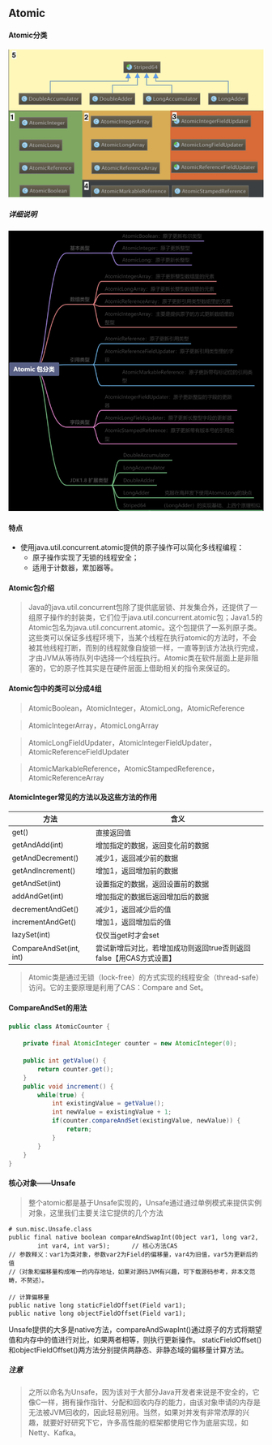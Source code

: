 ## Atomic

#### Atomic分类
![multithreading-atomic分类.jpg](../resource/multithreading/multithreading-atomic分类.jpg)
##### 详细说明
![multithreading-atomic脑图.jpg](../resource/multithreading/multithreading-atomic脑图.jpg)

#### 特点
* 使用java.util.concurrent.atomic提供的原子操作可以简化多线程编程：
    * 原子操作实现了无锁的线程安全；
    * 适用于计数器，累加器等。

#### Atomic包介绍
> Java的java.util.concurrent包除了提供底层锁、并发集合外，还提供了一组原子操作的封装类，它们位于java.util.concurrent.atomic包；Java1.5的Atomic包名为java.util.concurrent.atomic。这个包提供了一系列原子类。这些类可以保证多线程环境下，当某个线程在执行atomic的方法时，不会被其他线程打断，而别的线程就像自旋锁一样，一直等到该方法执行完成，才由JVM从等待队列中选择一个线程执行。Atomic类在软件层面上是非阻塞的，它的原子性其实是在硬件层面上借助相关的指令来保证的。

#### Atomic包中的类可以分成4组
> AtomicBoolean，AtomicInteger，AtomicLong，AtomicReference

> AtomicIntegerArray，AtomicLongArray

> AtomicLongFieldUpdater，AtomicIntegerFieldUpdater，AtomicReferenceFieldUpdater

> AtomicMarkableReference，AtomicStampedReference，AtomicReferenceArray

#### AtomicInteger常见的方法以及这些方法的作用

|  方法                  |  含义                                                          |
| ---------------------- | ------------------------------------------------------------- |
| get()                  |  直接返回值                                                    |
| getAndAdd(int)         |  增加指定的数据，返回变化前的数据                                 |
| getAndDecrement()      |  减少1，返回减少前的数据                                         |
| getAndIncrement()      |  增加1，返回增加前的数据                                         |
| getAndSet(int)         |  设置指定的数据，返回设置前的数据                                 |
| addAndGet(int)         |  增加指定的数据后返回增加后的数据                                 |
| decrementAndGet()      |  减少1，返回减少后的值                                          |
| incrementAndGet()      |  增加1，返回增加后的值                                          |
| lazySet(int)           |  仅仅当get时才会set                                            |
| CompareAndSet(int, int)|  尝试新增后对比，若增加成功则返回true否则返回false【用CAS方式设置】 |

> Atomic类是通过无锁（lock-free）的方式实现的线程安全（thread-safe）访问。它的主要原理是利用了CAS：Compare and Set。

#### CompareAndSet的用法
```java
public class AtomicCounter {

    private final AtomicInteger counter = new AtomicInteger(0);

    public int getValue() {
        return counter.get();
    }
    public void increment() {
        while(true) {
            int existingValue = getValue();
            int newValue = existingValue + 1;
            if(counter.compareAndSet(existingValue, newValue)) {
                return;
            }
        }
    }
}
```
#### 核心对象——Unsafe
> 整个atomic都是基于Unsafe实现的，Unsafe通过通过单例模式来提供实例对象，这里我们主要关注它提供的几个方法
```shell
# sun.misc.Unsafe.class
public final native boolean compareAndSwapInt(Object var1, long var2, 
        int var4, int var5);      // 核心方法CAS
// 参数释义：var1为类对象，参数var2为Field的偏移量，var4为旧值，var5为更新后的值
//（对象和偏移量构成唯一的内存地址，如果对源码JVM有兴趣，可下载源码参考，非本文范畴，不赘述）。

// 计算偏移量
public native long staticFieldOffset(Field var1);
public native long objectFieldOffset(Field var1);
```
Unsafe提供的大多是native方法，compareAndSwapInt()通过原子的方式将期望值和内存中的值进行对比，如果两者相等，则执行更新操作。
staticFieldOffset()和objectFieldOffset()两方法分别提供两静态、非静态域的偏移量计算方法。

##### 注意
> 之所以命名为Unsafe，因为该对于大部分Java开发者来说是不安全的，它像C一样，拥有操作指针、分配和回收内存的能力，由该对象申请的内存是无法被JVM回收的，因此轻易别用。当然，如果对并发有非常浓厚的兴趣，就要好好研究下它，许多高性能的框架都使用它作为底层实现，如Netty、Kafka。
